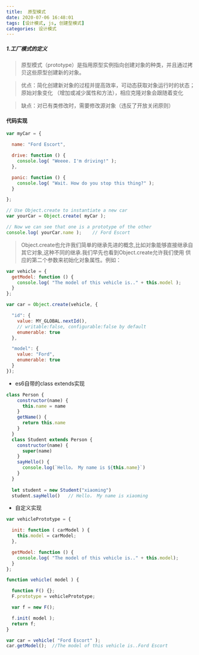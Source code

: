```yaml
---
title:  原型模式
date: 2020-07-06 16:48:01
tags: [设计模式, js, 创建型模式]
categories: 设计模式
---
```


#### 

##### 1.工厂模式的定义
> 原型模式（prototype）是指用原型实例指向创建对象的种类，并且通过拷贝这些原型创建新的对象。


> 优点：简化创建新对象的过程并提高效率，可动态获取对象运行时的状态；原始对象变化
（增加或减少属性和方法），相应克隆对象会跟随着变化

> 缺点：对已有类修改时，需要修改源对象（违反了开放关闭原则）

#### 代码实现

```js
var myCar = {

  name: "Ford Escort",

  drive: function () {
    console.log( "Weeee. I'm driving!" );
  },

  panic: function () {
    console.log( "Wait. How do you stop this thing?" );
  }

};

// Use Object.create to instantiate a new car
var yourCar = Object.create( myCar );

// Now we can see that one is a prototype of the other
console.log( yourCar.name );    // Ford Escort
```
> Object.create也允许我们简单的继承先进的概念,比如对象能够直接继承自其它对象,这种不同的继承.我们早先也看到Object.create允许我们使用 供应的第二个参数来初始化对象属性。例如：

```js
var vehicle = {
  getModel: function () {
    console.log( "The model of this vehicle is.." + this.model );
  }
};

var car = Object.create(vehicle, {

  "id": {
    value: MY_GLOBAL.nextId(),
    // writable:false, configurable:false by default
    enumerable: true
  },

  "model": {
    value: "Ford",
    enumerable: true
  }
});
```

+ es6自带的class extends实现
```js
class Person {
    constructor(name) {
      this.name = name
    }
    getName() {
      return this.name
    }
  }
  class Student extends Person {
    constructor(name) {
      super(name)
    }
    sayHello() {
      console.log(`Hello， My name is ${this.name}`)
    }
  }
  
  let student = new Student("xiaoming")
  student.sayHello()   // Hello， My name is xiaoming
```

+ 自定义实现
```js
var vehiclePrototype = {

  init: function ( carModel ) {
    this.model = carModel;
  },

  getModel: function () {
    console.log( "The model of this vehicle is.." + this.model);
  }
};

function vehicle( model ) {

  function F() {};
  F.prototype = vehiclePrototype;

  var f = new F();

  f.init( model );
  return f;
}

var car = vehicle( "Ford Escort" );
car.getModel();  //The model of this vehicle is..Ford Escort
```


